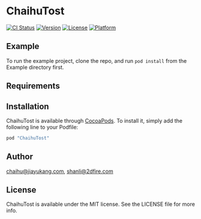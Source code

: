 # ChaihuTost

[![CI Status](http://img.shields.io/travis/chaihu@jiayukang.com/ChaihuTost.svg?style=flat)](https://travis-ci.org/chaihu@jiayukang.com/ChaihuTost)
[![Version](https://img.shields.io/cocoapods/v/ChaihuTost.svg?style=flat)](http://cocoapods.org/pods/ChaihuTost)
[![License](https://img.shields.io/cocoapods/l/ChaihuTost.svg?style=flat)](http://cocoapods.org/pods/ChaihuTost)
[![Platform](https://img.shields.io/cocoapods/p/ChaihuTost.svg?style=flat)](http://cocoapods.org/pods/ChaihuTost)

## Example

To run the example project, clone the repo, and run `pod install` from the Example directory first.

## Requirements

## Installation

ChaihuTost is available through [CocoaPods](http://cocoapods.org). To install
it, simply add the following line to your Podfile:

```ruby
pod "ChaihuTost"
```

## Author

chaihu@jiayukang.com, shanli@2dfire.com

## License

ChaihuTost is available under the MIT license. See the LICENSE file for more info.
